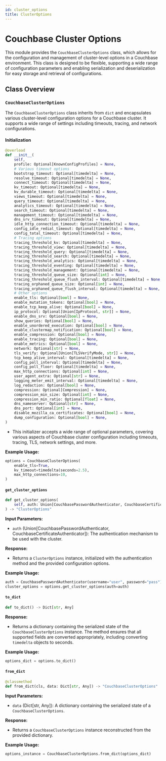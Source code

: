 ```yaml
---
id: cluster_options
title: ClusterOptions
---
```


# Couchbase Cluster Options

This module provides the `CouchbaseClusterOptions` class, which allows for the configuration and management of cluster-level options in a Couchbase environment. This class is designed to be flexible, supporting a wide range of configuration parameters and enabling serialization and deserialization for easy storage and retrieval of configurations.

## Class Overview

### `CouchbaseClusterOptions`

The `CouchbaseClusterOptions` class inherits from `dict` and encapsulates various cluster-level configuration options for a Couchbase cluster. It supports a wide range of settings including timeouts, tracing, and network configurations.

#### Initialization

```python
@overload
def __init__(
    self,
    profile: Optional[KnownConfigProfiles] = None,
    # Various timeout options
    bootstrap_timeout: Optional[timedelta] = None,
    resolve_timeout: Optional[timedelta] = None,
    connect_timeout: Optional[timedelta] = None,
    kv_timeout: Optional[timedelta] = None,
    kv_durable_timeout: Optional[timedelta] = None,
    views_timeout: Optional[timedelta] = None,
    query_timeout: Optional[timedelta] = None,
    analytics_timeout: Optional[timedelta] = None,
    search_timeout: Optional[timedelta] = None,
    management_timeout: Optional[timedelta] = None,
    dns_srv_timeout: Optional[timedelta] = None,
    idle_http_connection_timeout: Optional[timedelta] = None,
    config_idle_redial_timeout: Optional[timedelta] = None,
    config_total_timeout: Optional[timedelta] = None,
    # Tracing options
    tracing_threshold_kv: Optional[timedelta] = None,
    tracing_threshold_view: Optional[timedelta] = None,
    tracing_threshold_query: Optional[timedelta] = None,
    tracing_threshold_search: Optional[timedelta] = None,
    tracing_threshold_analytics: Optional[timedelta] = None,
    tracing_threshold_eventing: Optional[timedelta] = None,
    tracing_threshold_management: Optional[timedelta] = None,
    tracing_threshold_queue_size: Optional[int] = None,
    tracing_threshold_queue_flush_interval: Optional[timedelta] = None,
    tracing_orphaned_queue_size: Optional[int] = None,
    tracing_orphaned_queue_flush_interval: Optional[timedelta] = None,
    # Other options
    enable_tls: Optional[bool] = None,
    enable_mutation_tokens: Optional[bool] = None,
    enable_tcp_keep_alive: Optional[bool] = None,
    ip_protocol: Optional[Union[IpProtocol, str]] = None,
    enable_dns_srv: Optional[bool] = None,
    show_queries: Optional[bool] = None,
    enable_unordered_execution: Optional[bool] = None,
    enable_clustermap_notification: Optional[bool] = None,
    enable_compression: Optional[bool] = None,
    enable_tracing: Optional[bool] = None,
    enable_metrics: Optional[bool] = None,
    network: Optional[str] = None,
    tls_verify: Optional[Union[TLSVerifyMode, str]] = None,
    tcp_keep_alive_interval: Optional[timedelta] = None,
    config_poll_interval: Optional[timedelta] = None,
    config_poll_floor: Optional[timedelta] = None,
    max_http_connections: Optional[int] = None,
    user_agent_extra: Optional[str] = None,
    logging_meter_emit_interval: Optional[timedelta] = None,
    log_redaction: Optional[bool] = None,
    compression: Optional[Compression] = None,
    compression_min_size: Optional[int] = None,
    compression_min_ratio: Optional[float] = None,
    dns_nameserver: Optional[str] = None,
    dns_port: Optional[int] = None,
    disable_mozilla_ca_certificates: Optional[bool] = None,
    dump_configuration: Optional[bool] = None,
)
```

- This initializer accepts a wide range of optional parameters, covering various aspects of Couchbase cluster configuration including timeouts, tracing, TLS, network settings, and more.


**Example Usage:**

```python
options = CouchbaseClusterOptions(
    enable_tls=True,
    kv_timeout=timedelta(seconds=2.5),
    max_http_connections=10,
)
```

#### `get_cluster_options`

```python
def get_cluster_options(
    self, auth: Union[CouchbasePasswordAuthenticator, CouchbaseCertificateAuthenticator]
) -> "ClusterOptions"
```

**Input Parameters:**
- `auth` (Union[CouchbasePasswordAuthenticator, CouchbaseCertificateAuthenticator]): The authentication mechanism to be used with the cluster.

**Response:**
- Returns a `ClusterOptions` instance, initialized with the authentication method and the provided configuration options.

**Example Usage:**

```python
auth = CouchbasePasswordAuthenticator(username="user", password="pass")
cluster_options = options.get_cluster_options(auth=auth)
```

#### `to_dict`

```python
def to_dict() -> Dict[str, Any]
```

**Response:**
- Returns a dictionary containing the serialized state of the `CouchbaseClusterOptions` instance. The method ensures that all supported fields are converted appropriately, including converting `timedelta` objects to seconds.

**Example Usage:**

```python
options_dict = options.to_dict()
```

#### `from_dict`

```python
@classmethod
def from_dict(cls, data: Dict[str, Any]) -> "CouchbaseClusterOptions"
```

**Input Parameters:**
- `data` (Dict[str, Any]): A dictionary containing the serialized state of a `CouchbaseClusterOptions`.

**Response:**
- Returns a `CouchbaseClusterOptions` instance reconstructed from the provided dictionary.

**Example Usage:**

```python
options_instance = CouchbaseClusterOptions.from_dict(options_dict)
```